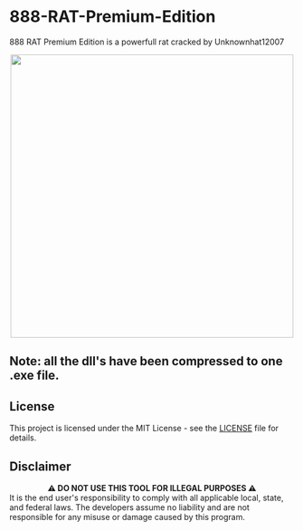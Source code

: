 # 888-RAT-Premium-Edition
888 RAT Premium Edition is a powerfull rat cracked by Unknownhat12007

<div class="center" align="center"><center><img src="https://pbs.twimg.com/media/E-rs-SJXMAgYMEZ.jpg" width="500" alt=""/></center></div>

Note: all the dll's have been compressed to one .exe file.
----
**License**
----
This project is licensed under the MIT License - see the [LICENSE](LICENSE) file for details.

**Disclaimer**
----
<div align="center"><strong>⚠️ DO NOT USE THIS TOOL FOR ILLEGAL PURPOSES ⚠️</strong></div>
It is the end user's responsibility to comply with all applicable local, state, and federal laws. The developers assume no liability and are not responsible for any misuse or damage caused by this program.
